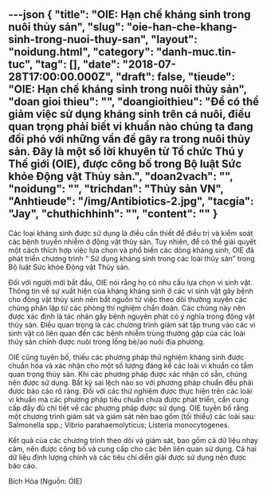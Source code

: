 ---json
{
    "title": "OIE: Hạn chế kháng sinh trong nuôi thủy sản",
    "slug": "oie-han-che-khang-sinh-trong-nuoi-thuy-san",
    "layout": "noidung.html",
    "category": "danh-muc.tin-tuc",
    "tag": [],
    "date": "2018-07-28T17:00:00.000Z",
    "draft": false,
    "tieude": "OIE: Hạn chế kháng sinh trong nuôi thủy sản",
    "doan gioi thieu": "",
    "doangioithieu": "Để có thể giảm việc sử dụng kháng sinh trên cá nuôi, điều quan trọng phải biết vi khuẩn nào chúng ta đang đối phó với những vấn đề gây ra trong nuôi thủy sản. Đây là một số lời khuyên từ Tổ chức Thú y Thế giới (OIE), được công bố trong Bộ luật Sức khỏe Động vật Thủy sản.",
    "doan2vach": "",
    "noidung": "",
    "trichdan": "Thủy sản VN",
    "Anhtieude": "/img/Antibiotics-2.jpg",
    "tacgia": "Jay",
    "chuthichhinh": "",
    "__content__": ""
}
---
<p><span style="font-size:14px">C&aacute;c loại kh&aacute;ng sinh được sử dụng l&agrave; điều cần thiết để điều trị v&agrave; kiểm so&aacute;t c&aacute;c bệnh truyền nhiễm ở động vật thủy sản. Tuy nhi&ecirc;n, để c&oacute; thể giải quyết một c&aacute;ch th&iacute;ch hợp việc lựa chọn v&agrave; phổ biến c&aacute;c d&ograve;ng kh&aacute;ng sinh, OIE đ&atilde; ph&aacute;t triển chương tr&igrave;nh &ldquo; Sử dụng kh&aacute;ng sinh trong c&aacute;c lo&agrave;i thủy sản&rdquo; trong Bộ luật Sức khỏe Động vật Thủy sản.</span></p>

<p><span style="font-size:14px">Đối với người mới bắt đầu, OIE n&oacute;i rằng họ c&oacute; nhu cầu lựa chọn vi sinh vật. Th&ocirc;ng tin về sự xuất hiện của kh&aacute;ng kh&aacute;ng sinh ở c&aacute;c vi sinh vật g&acirc;y bệnh cho động vật thủy sinh n&ecirc;n bắt nguồn từ việc theo d&otilde;i thường xuy&ecirc;n c&aacute;c chủng ph&acirc;n lập từ c&aacute;c ph&ograve;ng th&iacute; nghiệm chẩn đo&aacute;n. C&aacute;c chủng n&agrave;y n&ecirc;n được x&aacute;c định l&agrave; t&aacute;c nh&acirc;n g&acirc;y bệnh nguy&ecirc;n ph&aacute;t c&oacute; &yacute; nghĩa trong động vật thủy sản. Điều quan trọng l&agrave; c&aacute;c chương tr&igrave;nh gi&aacute;m s&aacute;t tập trung v&agrave;o c&aacute;c vi sinh vật c&oacute; li&ecirc;n quan đến c&aacute;c bệnh nhiễm tr&ugrave;ng thường gặp của c&aacute;c lo&agrave;i thủy sản ch&iacute;nh được nu&ocirc;i trong lồng b&egrave;/ao nu&ocirc;i địa phương.</span></p>

<p><span style="font-size:14px">OIE cũng tuy&ecirc;n bố, thiếu c&aacute;c phương ph&aacute;p thử nghiệm kh&aacute;ng sinh được chuẩn h&oacute;a v&agrave; x&aacute;c nhận cho một số lượng đ&aacute;ng kể c&aacute;c lo&agrave;i vi khuẩn c&oacute; tầm quan trọng thủy sản. Khi c&aacute;c phương ph&aacute;p được x&aacute;c nhận c&oacute; sẵn, ch&uacute;ng n&ecirc;n được sử dụng. Bất kỳ sai lệch n&agrave;o so với phương ph&aacute;p chuẩn đều phải được b&aacute;o c&aacute;o r&otilde; r&agrave;ng. Đối với c&aacute;c thử nghiệm được thực hiện tr&ecirc;n c&aacute;c lo&agrave;i vi khuẩn m&agrave; c&aacute;c phương ph&aacute;p ti&ecirc;u chuẩn chưa được ph&aacute;t triển, cần cung cấp đầy đủ chi tiết về c&aacute;c phương ph&aacute;p được sử dụng. OIE tuy&ecirc;n bố rằng một chương tr&igrave;nh gi&aacute;m s&aacute;t v&agrave; gi&aacute;m s&aacute;t n&ecirc;n bao gồm (tối thiểu) c&aacute;c lo&agrave;i sau: Salmonella spp.; Vibrio parahaemolyticus; Listeria monocytogenes.</span></p>

<p><span style="font-size:14px">Kết quả của c&aacute;c chương tr&igrave;nh theo d&otilde;i v&agrave; gi&aacute;m s&aacute;t, bao gồm cả dữ liệu nhạy cảm, n&ecirc;n được c&ocirc;ng bố v&agrave; cung cấp cho c&aacute;c b&ecirc;n li&ecirc;n quan sử dụng. Cả hai dữ liệu định lượng ch&iacute;nh v&agrave; c&aacute;c ti&ecirc;u ch&iacute; diễn giải được sử dụng n&ecirc;n được b&aacute;o c&aacute;o.</span></p>

<p><span style="font-size:14px">B&iacute;ch H&ograve;a (Nguồn: OIE)</span></p>
